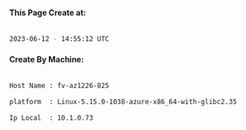 
   
#### This Page Create at:

```bash

2023-06-12 - 14:55:12 UTC

```

#### Create By Machine:

```bash

Host Name : fv-az1226-825

platform  : Linux-5.15.0-1038-azure-x86_64-with-glibc2.35

Ip Local  : 10.1.0.73

```

